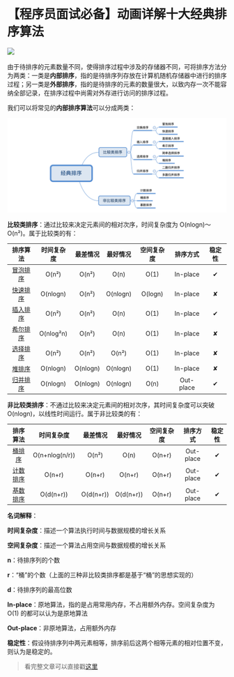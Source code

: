 # 【程序员面试必备】动画详解十大经典排序算法

![](https://img.shields.io/badge/language-C-green.svg)

由于待排序的元素数量不同，使得排序过程中涉及的存储器不同，可将排序方法分为两类：一类是**内部排序**，指的是待排序列存放在计算机随机存储器中进行的排序过程；另一类是**外部排序**，指的是待排序的元素的数量很大，以致内存一次不能容纳全部记录，在排序过程中尚需对外存进行访问的排序过程。

我们可以将常见的**内部排序算法**可以分成两类：

![](sort-category.png)

**比较类排序**：通过比较来决定元素间的相对次序，时间复杂度为 O(nlogn)～O(n²)。属于比较类的有：

|         排序算法          | 时间复杂度 | 最差情况 | 最好情况 | 空间复杂度 | 排序方式 | 稳定性 |
| :-----------------------: | :--------: | :------: | :------: | :--------: | :----: | :-------: |
|  [冒泡排序](BubbleSort)   |   O(n²)    |  O(n²)   |   O(n)   |    O(1)​    |  In-place  | ✔ |
|   [快速排序](QuickSort)   |  O(nlogn)​  |  O(n²)   | O(nlogn)​ |  O(logn)​   | In-place | ✘ |
| [插入排序](InsertionSort) |   O(n²)    |  O(n²)   |   O(n)​   |    O(1)​    |  In-place  | ✔ |
|   [希尔排序](ShellSort)   |  O(nlog²n)​  |  O(n²)   |   O(n)​   |    O(1)​    | In-place | ✘ |
| [选择排序](SelectionSort) |   O(n²)    |  O(n²)   |  O(n²)   |    O(1)​    | In-place | ✘ |
|    [堆排序](HeapSort)     |  O(nlogn)​  | O(nlogn) | O(nlogn)​ |    O(1)​    | In-place | ✘ |
|   [归并排序](MergeSort)   |  O(nlogn)​  | O(nlogn) | O(nlogn)​ |    O(n)​    |  Out-place  | ✔ |

**非比较类排序**：不通过比较来决定元素间的相对次序，其时间复杂度可以突破 O(nlogn)，以线性时间运行。属于非比较类的有：

|         排序算法         | 时间复杂度 | 最差情况  | 最好情况 | 空间复杂度 | 排序方式 | 稳定性 |
| :----------------------: | :--------: | :-------: | :------: | :--------: | :----: | :-------: |
|   [桶排序](BucketSort)   |   O(n+nlog(n/r))​   |   O(n²)   |   O(n)​   |   O(n+r)​   |  Out-place  | ✔ |
| [计数排序](CountingSort) |   O(n+r)​   |  O(n+r)​   |  O(n+r)​  |   O(n+r)​   |  Out-place  | ✔ |
|  [基数排序](RadixSort)   |  O(d(n+r))​  | O(d(n+r)) |  O(d(n+r))  |   O(n+r)​   |  Out-place  | ✔ |

**名词解释**：

**时间复杂度**：描述一个算法执行时间与数据规模的增长关系

**空间复杂度**：描述一个算法占用空间与数据规模的增长关系

**n**：待排序列的个数

**r**：“桶”的个数（上面的三种非比较类排序都是基于“桶”的思想实现的）

**d**：待排序列的最高位数

**In-place**：原地算法，指的是占用常用内存，不占用额外内存。空间复杂度为 O(1) 的都可以认为是原地算法

**Out-place**：非原地算法，占用额外内存

**稳定性**：假设待排序列中两元素相等，排序前后这两个相等元素的相对位置不变，则认为是稳定的。

> 看完整文章可以直接戳[这里](https://blog.fiteen.top/2019/sorting-algorithm)
